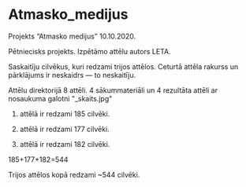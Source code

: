 # Atmasko_medijus

Projekts “Atmasko medijus” 10.10.2020.

Pētniecisks projekts.
Izpētāmo attēlu autors LETA.

Saskaitīju cilvēkus, kuri redzami trijos attēlos.
Ceturtā attēla rakurss un pārklājums ir neskaidrs — to neskaitīju.

Attēlu direktorijā 8 attēli.
4 sākummateriāli un 4 rezultāta attēli ar nosaukuma galotni "_skaits.jpg"

1. attēlā ir redzami 185 cilvēki.

2. attēlā ir redzami 177 cilvēki.

3. attēlā ir redzami 182 cilvēki.

185+177+182=544

Trijos attēlos kopā redzami ~544 cilvēki.
